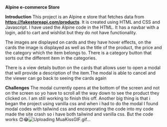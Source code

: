 **Alpine e-commerce Store**

**Introduction**
This project is an Alpine e store that fetches data from **https://fakestoreapi.com/products**. It is created using HTML and CSS and Javascript. I have used the Alpine code in the HTML. It has a navbar with a login, add to cart and wishlist but they do not have functionality.

The images are displayed on cards and they have hover effects, on the cards the image is displayed as well as the title of the product, the price and the category which the item belongs to. There is a category button that sorts out the different item in the categories. 

There is a view details button on the cards that allows user to open a modal that will provide a description of the item.The modal is able to cancel and the viewer can go back to seeing the cards again

**Challenges**
The modal currently opens at the bottom of the screen and not on the screen so yo have to scroll all the way down to see the product they clicked on. I am still working to finish this off.
Another big thing is that i began the project using vanilla css and when i had to do the modal I found modal codes with tailwind css and encorporating the code into my code made the site crash so i have both tailwind and vanilla css. But the code works 😊😂![Uploading MuaKissGIF.gif…]()

